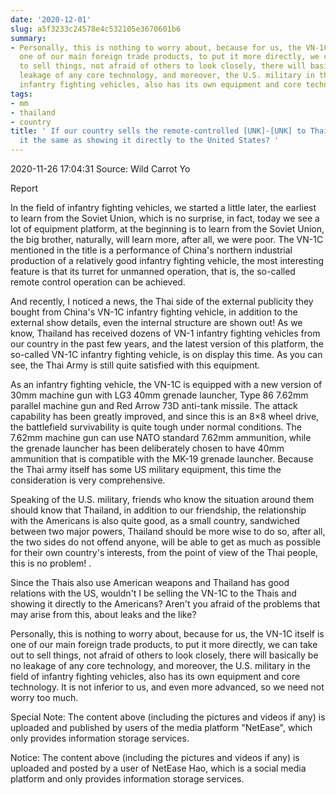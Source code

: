 ```yaml
---
date: '2020-12-01'
slug: a5f3233c24578e4c532105e3670601b6
summary:
- Personally, this is nothing to worry about, because for us, the VN-1C itself is
  one of our main foreign trade products, to put it more directly, we can take out
  to sell things, not afraid of others to look closely, there will basically be no
  leakage of any core technology, and moreover, the U.S. military in the field of
  infantry fighting vehicles, also has its own equipment and core technology.
tags:
- mm
- thailand
- country
title: ' If our country sells the remote-controlled [UNK]-[UNK] to Thailand, isn''t
  it the same as showing it directly to the United States? '
---
```


 2020-11-26 17:04:31 Source: Wild Carrot Yo

Report

In the field of infantry fighting vehicles, we started a little later, the earliest to learn from the Soviet Union, which is no surprise, in fact, today we see a lot of equipment platform, at the beginning is to learn from the Soviet Union, the big brother, naturally, will learn more, after all, we were poor. The VN-1C mentioned in the title is a performance of China's northern industrial production of a relatively good infantry fighting vehicle, the most interesting feature is that its turret for unmanned operation, that is, the so-called remote control operation can be achieved.  

  

And recently, I noticed a news, the Thai side of the external publicity they bought from China's VN-1C infantry fighting vehicle, in addition to the external show details, even the internal structure are shown out! As we know, Thailand has received dozens of VN-1 infantry fighting vehicles from our country in the past few years, and the latest version of this platform, the so-called VN-1C infantry fighting vehicle, is on display this time. As you can see, the Thai Army is still quite satisfied with this equipment.  

  

As an infantry fighting vehicle, the VN-1C is equipped with a new version of 30mm machine gun with LG3 40mm grenade launcher, Type 86 7.62mm parallel machine gun and Red Arrow 73D anti-tank missile. The attack capability has been greatly improved, and since this is an 8×8 wheel drive, the battlefield survivability is quite tough under normal conditions. The 7.62mm machine gun can use NATO standard 7.62mm ammunition, while the grenade launcher has been deliberately chosen to have 40mm ammunition that is compatible with the MK-19 grenade launcher. Because the Thai army itself has some US military equipment, this time the consideration is very comprehensive.  

  

Speaking of the U.S. military, friends who know the situation around them should know that Thailand, in addition to our friendship, the relationship with the Americans is also quite good, as a small country, sandwiched between two major powers, Thailand should be more wise to do so, after all, the two sides do not offend anyone, will be able to get as much as possible for their own country's interests, from the point of view of the Thai people, this is no problem! .  

Since the Thais also use American weapons and Thailand has good relations with the US, wouldn't I be selling the VN-1C to the Thais and showing it directly to the Americans? Aren't you afraid of the problems that may arise from this, about leaks and the like?  

  

Personally, this is nothing to worry about, because for us, the VN-1C itself is one of our main foreign trade products, to put it more directly, we can take out to sell things, not afraid of others to look closely, there will basically be no leakage of any core technology, and moreover, the U.S. military in the field of infantry fighting vehicles, also has its own equipment and core technology. It is not inferior to us, and even more advanced, so we need not worry too much.  

Special Note: The content above (including the pictures and videos if any) is uploaded and published by users of the media platform "NetEase", which only provides information storage services.

Notice: The content above (including the pictures and videos if any) is
uploaded and posted by a user of NetEase Hao, which is a social media platform
and only provides information storage services.

 
        